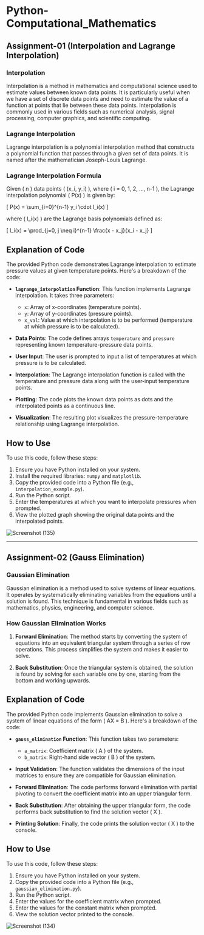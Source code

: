# Python-Computational_Mathematics

## Assignment-01 (Interpolation and Lagrange Interpolation)

### Interpolation

Interpolation is a method in mathematics and computational science used to estimate values between known data points. It is particularly useful when we have a set of discrete data points and need to estimate the value of a function at points that lie between these data points. Interpolation is commonly used in various fields such as numerical analysis, signal processing, computer graphics, and scientific computing.

### Lagrange Interpolation

Lagrange interpolation is a polynomial interpolation method that constructs a polynomial function that passes through a given set of data points. It is named after the mathematician Joseph-Louis Lagrange.

### Lagrange Interpolation Formula

Given \( n \) data points \( (x_i, y_i) \), where \( i = 0, 1, 2, ..., n-1 \), the Lagrange interpolation polynomial \( P(x) \) is given by:

\[
P(x) = \sum_{i=0}^{n-1} y_i \cdot l_i(x)
\]

where \( l_i(x) \) are the Lagrange basis polynomials defined as:

\[
l_i(x) = \prod_{j=0, j \neq i}^{n-1} \frac{x - x_j}{x_i - x_j}
\]

## Explanation of Code

The provided Python code demonstrates Lagrange interpolation to estimate pressure values at given temperature points. Here's a breakdown of the code:

- **`lagrange_interpolation` Function**: This function implements Lagrange interpolation. It takes three parameters:
  - `x`: Array of x-coordinates (temperature points).
  - `y`: Array of y-coordinates (pressure points).
  - `x_val`: Value at which interpolation is to be performed (temperature at which pressure is to be calculated).

- **Data Points**: The code defines arrays `temperature` and `pressure` representing known temperature-pressure data points.

- **User Input**: The user is prompted to input a list of temperatures at which pressure is to be calculated.

- **Interpolation**: The Lagrange interpolation function is called with the temperature and pressure data along with the user-input temperature points.

- **Plotting**: The code plots the known data points as dots and the interpolated points as a continuous line.

- **Visualization**: The resulting plot visualizes the pressure-temperature relationship using Lagrange interpolation.

## How to Use

To use this code, follow these steps:

1. Ensure you have Python installed on your system.
2. Install the required libraries: `numpy` and `matplotlib`.
3. Copy the provided code into a Python file (e.g., `interpolation_example.py`).
4. Run the Python script.
5. Enter the temperatures at which you want to interpolate pressures when prompted.
6. View the plotted graph showing the original data points and the interpolated points.

![Screenshot (135)](https://github.com/suraj-soni-04/Python-Computational_Mathematics/assets/154866411/31686eef-c401-4645-a0a0-2262556ffaa0)

<hr>

## Assignment-02 (Gauss Elimination)

### Gaussian Elimination

Gaussian elimination is a method used to solve systems of linear equations. It operates by systematically eliminating variables from the equations until a solution is found. This technique is fundamental in various fields such as mathematics, physics, engineering, and computer science.

### How Gaussian Elimination Works

1. **Forward Elimination**: The method starts by converting the system of equations into an equivalent triangular system through a series of row operations. This process simplifies the system and makes it easier to solve.

2. **Back Substitution**: Once the triangular system is obtained, the solution is found by solving for each variable one by one, starting from the bottom and working upwards.

## Explanation of Code

The provided Python code implements Gaussian elimination to solve a system of linear equations of the form \( AX = B \). Here's a breakdown of the code:

- **`gauss_elimination` Function**: This function takes two parameters:
  - `a_matrix`: Coefficient matrix \( A \) of the system.
  - `b_matrix`: Right-hand side vector \( B \) of the system.

- **Input Validation**: The function validates the dimensions of the input matrices to ensure they are compatible for Gaussian elimination.

- **Forward Elimination**: The code performs forward elimination with partial pivoting to convert the coefficient matrix into an upper triangular form.

- **Back Substitution**: After obtaining the upper triangular form, the code performs back substitution to find the solution vector \( X \).

- **Printing Solution**: Finally, the code prints the solution vector \( X \) to the console.

## How to Use

To use this code, follow these steps:

1. Ensure you have Python installed on your system.
2. Copy the provided code into a Python file (e.g., `gaussian_elimination.py`).
3. Run the Python script.
4. Enter the values for the coefficient matrix when prompted.
5. Enter the values for the constant matrix when prompted.
6. View the solution vector printed to the console.

![Screenshot (134)](https://github.com/suraj-soni-04/Python-Computational_Mathematics/assets/154866411/21987b02-5a97-4bb6-bfa4-163d984fef21)

